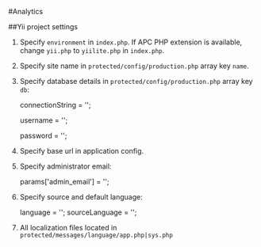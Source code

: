 #Analytics

##Yii project settings

1. Specify `environment` in ``index.php``. If APC PHP extension is available, change ``yii.php``
to ``yiilite.php`` in ``index.php``.

2. Specify site name in ``protected/config/production.php`` array key ``name``.

3. Specify database details in ``protected/config/production.php`` array key ``db``:

    connectionString = '';

    username = '';

    password = '';

4. Specify base url in application config.

5. Specify administrator email:

    params['admin_email'] = '';

6. Specify source and default language:

    language = '';
    sourceLanguage = '';

7. All localization files located in ``protected/messages/language/app.php|sys.php``